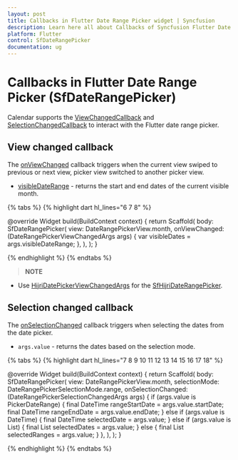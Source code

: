 ```yaml
---
layout: post
title: Callbacks in Flutter Date Range Picker widget | Syncfusion
description: Learn here all about Callbacks of Syncfusion Flutter Date Range Picker (SfDateRangePicker) widget and more.
platform: Flutter
control: SfDateRangePicker
documentation: ug
---
```


# Callbacks in Flutter Date Range Picker (SfDateRangePicker)

Calendar supports the [ViewChangedCallback](https://pub.dev/documentation/syncfusion_flutter_datepicker/latest/datepicker/DateRangePickerViewChangedCallback.html) and [SelectionChangedCallback](https://pub.dev/documentation/syncfusion_flutter_datepicker/latest/datepicker/DateRangePickerSelectionChangedCallback.html) to interact with the Flutter date range picker.

## View changed callback

The [onViewChanged](https://pub.dev/documentation/syncfusion_flutter_datepicker/latest/datepicker/SfDateRangePicker/onViewChanged.html) callback triggers when the current view swiped to previous or next view, picker view switched to another picker view.

* [visibleDateRange](https://pub.dev/documentation/syncfusion_flutter_datepicker/latest/datepicker/DateRangePickerViewChangedArgs/visibleDateRange.html) - returns the start and end dates of the current visible month.

{% tabs %}
{% highlight dart hl_lines="6 7 8" %}

  @override
  Widget build(BuildContext context) {
    return Scaffold(
      body: SfDateRangePicker(
        view: DateRangePickerView.month,
        onViewChanged: (DateRangePickerViewChangedArgs args) {
          var visibleDates = args.visibleDateRange;
        },
      ),
    );
  }

{% endhighlight %}
{% endtabs %}

>**NOTE** 
* Use [HijriDatePickerViewChangedArgs](https://pub.dev/documentation/syncfusion_flutter_datepicker/latest/datepicker/HijriDatePickerViewChangedArgs-class.html) for the [SfHijriDateRangePicker](https://pub.dev/documentation/syncfusion_flutter_datepicker/latest/datepicker/SfHijriDateRangePicker-class.html).

## Selection changed callback

The [onSelectionChanged](https://pub.dev/documentation/syncfusion_flutter_datepicker/latest/datepicker/SfDateRangePicker/onSelectionChanged.html) callback triggers when selecting the dates from the date picker.

* `args.value` - returns the dates based on the selection mode.

{% tabs %}
{% highlight dart hl_lines="7 8 9 10 11 12 13 14 15 16 17 18" %}

  @override
  Widget build(BuildContext context) {
    return Scaffold(
      body: SfDateRangePicker(
        view: DateRangePickerView.month,
        selectionMode: DateRangePickerSelectionMode.range,
        onSelectionChanged: (DateRangePickerSelectionChangedArgs args) {
          if (args.value is PickerDateRange) {
            final DateTime rangeStartDate = args.value.startDate;
            final DateTime rangeEndDate = args.value.endDate;
          } else if (args.value is DateTime) {
            final DateTime selectedDate = args.value;
          } else if (args.value is List<DateTime>) {
            final List<DateTime> selectedDates = args.value;
          } else {
            final List<PickerDateRange> selectedRanges = args.value;
          }
        },
      ),
    );
  }

{% endhighlight %}
{% endtabs %}
